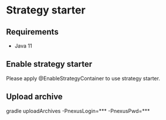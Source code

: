 # Strategy starter
## Requirements
- Java 11
## Enable strategy starter
Please apply @EnableStrategyContainer to use strategy starter.
## Upload archive
gradle uploadArchives -PnexusLogin=*** -PnexusPwd=***
